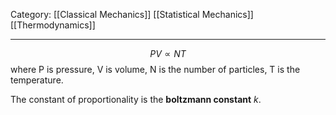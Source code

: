 Category: [[Classical Mechanics]] [[Statistical Mechanics]] [[Thermodynamics]]
___
$$PV\propto NT$$
where P is pressure, V is volume, N is the number of particles, T is the temperature. 

The constant of proportionality is the **boltzmann constant** $k$.

